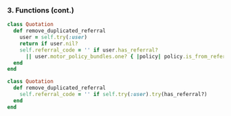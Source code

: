 ### 3. Functions (cont.)

```ruby
class Quotation
  def remove_duplicated_referral
    user = self.try(:user)
    return if user.nil?
    self.referral_code = '' if user.has_referral?
      || user.motor_policy_bundles.one? { |policy| policy.is_from_referral? }
  end
end
```

```ruby
class Quotation
  def remove_duplicated_referral
    self.referral_code = '' if self.try(:user).try(has_referral?)
  end
end
```
<!-- .element: class="fragment" -->
